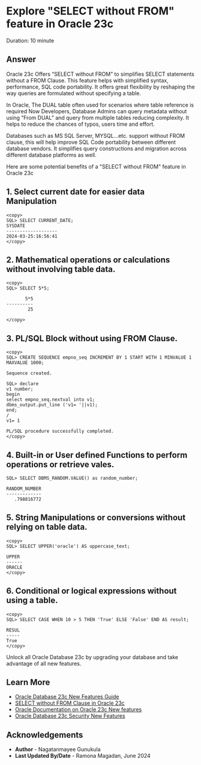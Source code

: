 # Explore "SELECT without FROM" feature in Oracle 23c
Duration: 10 minute

## Answer

Oracle 23c Offers “SELECT without FROM” to simplifies SELECT statements without a FROM Clause. This feature helps with simplified syntax, performance, SQL code portability. It offers great flexibility by reshaping the way queries are formulated without specifying a table. 

In Oracle, The DUAL table often used for scenarios where table reference is required Now Developers, Database Admins can query metadata without using “From DUAL” and query from multiple tables reducing complexity. It helps to reduce the chances of typos, users time and effort.  

Databases such as MS SQL Server, MYSQL…etc.  support without FROM clause, this will help improve SQL Code portability between different database vendors. It simplifies query constructions and migration across different database platforms as well.  

Here are some potential benefits of a "SELECT without FROM" feature in Oracle 23c

## 1.	Select current date for easier data Manipulation
```
<copy>
SQL> SELECT CURRENT_DATE;
SYSDATE
-------------------
2024-03-25:16:56:41
</copy>
```

## 2.	Mathematical operations or calculations without involving table data.
```
<copy>
SQL> SELECT 5*5;

       5*5
----------
        25

</copy>
```

## 3.	PL/SQL Block without using FROM Clause.
```
<copy>
SQL> CREATE SEQUENCE empno_seq INCREMENT BY 1 START WITH 1 MINVALUE 1 MAXVALUE 1000;

Sequence created.

SQL> declare
v1 number;
begin
select empno_seq.nextval into v1;
dbms_output.put_line ('v1= '||v1);
end;
/  
v1= 1

PL/SQL procedure successfully completed.
</copy>
```

## 4.	Built-in or User defined Functions to perform operations or retrieve vales.
```
SQL> SELECT DBMS_RANDOM.VALUE() as random_number;

RANDOM_NUMBER
-------------
   .798816772
```

## 5.	String Manipulations or conversions without relying on table data.
```
<copy>
SQL> SELECT UPPER('oracle') AS uppercase_text;

UPPER
------
ORACLE
</copy>
```

## 6.	Conditional or logical expressions without using a table.
```
<copy>
SQL> SELECT CASE WHEN 10 > 5 THEN 'True' ELSE 'False' END AS result;

RESUL
-----
True
</copy>
```

Unlock all Oracle Database 23c by upgrading your database and take advantage of all new features. 

## Learn More

* [Oracle Database 23c New Features Guide ](https://docs.oracle.com/en/database/oracle/oracle-database/23/nfcoa/oracle-database-23c-new-features-guide.pdf)
* [SELECT without FROM Clause in Oracle 23c ](https://www.oracleracexpert.com/2023/08/select-without-from-clause-in-oracle-23c.html)
* [Oracle Documentation on Oracle 23c New features](https://docs.oracle.com/en/database/oracle/oracle-database/23/nfcoa/index.html)
* [Oracle Database 23c Security New Features](https://www.oracleracexpert.com/2023/12/webinar-oracle-database-23c-security.html)

## Acknowledgements
* **Author** - Nagatanmayee Gunukula
* **Last Updated By/Date** - Ramona Magadan,  June 2024
